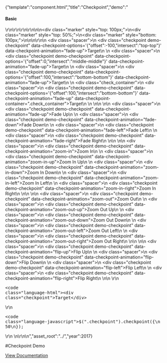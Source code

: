 {"template":"component.html","title":"Checkpoint","demo":"<h4>Basic</h4>\r\n\r\n<!-- START: FIRSTDEMO -->\r\n\r\n<style>\n  .check_container { background: #f9f9f9; overflow: hidden; }\n  .spacer { margin: 300px 0; border: 1px solid #eee; border-radius: 3px; height: 202px; margin: 300px auto; width: 302px; }\n  .checkpoint { background: #00bcd4; border-radius: 3px; color: #fff; height: 200px; line-height: 200px; margin: 0 auto; text-align: center; width: 300px; }\n\n  .marker {\n    position: fixed;\n    /*top: 50%;*/\n    right: 0;\n    left: 0;\n\n    width: 100%;\n    height: 1px;\n\n    background: red;\n    opacity: 0.2;\n  }\n</style>\n\n<div class=\"marker\" style=\"top: 100px;\"></div>\n<div class=\"marker\" style=\"top: 50%;\"></div>\n<div class=\"marker\" style=\"bottom: 100px;\"></div>\n\n<script>\nFormstone.Ready(function() {\n  // $(\".checkpoint\").on(\"activate.checkpoint\", function() {\n  //   console.log(\"activate\", this);\n  // }).on(\"deactivate.checkpoint\", function() {\n  //   console.log(\"deactivate\", this);\n  // });\n\n  $(\".demo-checkpoint\").checkpoint({\n    // offset: -50,\n    intersect: 'middle-top',\n    reverse: true\n  });\n});\n</script>\n\r\n<!-- <div class=\"demo_container\">\n  <div class=\"demo_example\"> -->\n  <div class=\"spacer\">\n    <div class=\"checkpoint demo-checkpoint\" data-checkpoint-options='{\"offset\":-100,\"intersect\":\"top-top\"}' data-checkpoint-animation=\"fade-up\">Target</div>\n  </div>\n  <div class=\"spacer\">\n    <div class=\"checkpoint demo-checkpoint\" data-checkpoint-options='{\"offset\":0,\"intersect\":\"middle-middle\"}' data-checkpoint-animation=\"fade-up\">Target</div>\n  </div>\n  <div class=\"spacer\">\n    <div class=\"checkpoint demo-checkpoint\" data-checkpoint-options='{\"offset\":100,\"intersect\":\"bottom-bottom\"}' data-checkpoint-animation=\"fade-up\">Target</div>\n  </div>\n  <div class=\"check_container\">\n    <div class=\"spacer\">\n      <div class=\"checkpoint demo-checkpoint\" data-checkpoint-options='{\"offset\":100,\"intersect\":\"bottom-bottom\"}' data-checkpoint-animation=\"fade-up\" data-checkpoint-container=\".check_container\">Target</div>\n    </div>\n  </div>\n\n  <!-- FADE -->\n\n  <div class=\"spacer\">\n    <div class=\"checkpoint demo-checkpoint\" data-checkpoint-animation=\"fade-up\">Fade Up</div>\n  </div>\n  <div class=\"spacer\">\n    <div class=\"checkpoint demo-checkpoint\" data-checkpoint-animation=\"fade-down\">Fade Down</div>\n  </div>\n  <div class=\"spacer\">\n    <div class=\"checkpoint demo-checkpoint\" data-checkpoint-animation=\"fade-left\">Fade Left</div>\n  </div>\n  <div class=\"spacer\">\n    <div class=\"checkpoint demo-checkpoint\" data-checkpoint-animation=\"fade-right\">Fade Right</div>\n  </div>\n\n  <!-- ZOOM IN -->\n\n  <div class=\"spacer\">\n    <div class=\"checkpoint demo-checkpoint\" data-checkpoint-animation=\"zoom-in\">Zoom In</div>\n  </div>\n  <div class=\"spacer\">\n    <div class=\"checkpoint demo-checkpoint\" data-checkpoint-animation=\"zoom-in-up\">Zoom In Up</div>\n  </div>\n  <div class=\"spacer\">\n    <div class=\"checkpoint demo-checkpoint\" data-checkpoint-animation=\"zoom-in-down\">Zoom In Down</div>\n  </div>\n  <div class=\"spacer\">\n    <div class=\"checkpoint demo-checkpoint\" data-checkpoint-animation=\"zoom-in-left\">Zoom In Left</div>\n  </div>\n  <div class=\"spacer\">\n    <div class=\"checkpoint demo-checkpoint\" data-checkpoint-animation=\"zoom-in-right\">Zoom In Right</div>\n  </div>\n\n  <!-- ZOOM OUT -->\n\n  <div class=\"spacer\">\n    <div class=\"checkpoint demo-checkpoint\" data-checkpoint-animation=\"zoom-out\">Zoom Out</div>\n  </div>\n  <div class=\"spacer\">\n    <div class=\"checkpoint demo-checkpoint\" data-checkpoint-animation=\"zoom-out-up\">Zoom Out Up</div>\n  </div>\n  <div class=\"spacer\">\n    <div class=\"checkpoint demo-checkpoint\" data-checkpoint-animation=\"zoom-out-down\">Zoom Out Down</div>\n  </div>\n  <div class=\"spacer\">\n    <div class=\"checkpoint demo-checkpoint\" data-checkpoint-animation=\"zoom-out-left\">Zoom Out Left</div>\n  </div>\n  <div class=\"spacer\">\n    <div class=\"checkpoint demo-checkpoint\" data-checkpoint-animation=\"zoom-out-right\">Zoom Out Right</div>\n  </div>\n\n  <!-- FLIP -->\n\n  <div class=\"spacer\">\n    <div class=\"checkpoint demo-checkpoint\" data-checkpoint-animation=\"flip-up\">Flip Up</div>\n  </div>\n  <div class=\"spacer\">\n    <div class=\"checkpoint demo-checkpoint\" data-checkpoint-animation=\"flip-down\">Flip Down</div>\n  </div>\n  <div class=\"spacer\">\n    <div class=\"checkpoint demo-checkpoint\" data-checkpoint-animation=\"flip-left\">Flip Left</div>\n  </div>\n  <div class=\"spacer\">\n    <div class=\"checkpoint demo-checkpoint\" data-checkpoint-animation=\"flip-right\">Flip Right</div>\n  </div>\n\n  <!-- </div>\r\n  <div class=\"demo_code\"> -->\r\n    <pre><code class=\"language-html\">&lt;div class=&quot;checkpoint&quot;&gt;Target&lt;/div&gt;</code></pre>\r\n    <pre><code class=\"language-javascript\">$(\".checkpoint\").checkpoint({\n  offset: 50\n});</code></pre>\r\n  <!-- </div>\r\n</div> -->\n\r\n<!-- END: FIRSTDEMO -->\n","asset_root":"../","year":2017}

 #Checkpoint Demo
<p class="back_link"><a href="https://formstone.it/components/checkpoint">View Documentation</a></p>